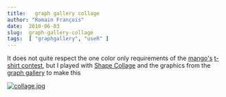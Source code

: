 ```yaml
---
title:   graph gallery collage
author: "Romain François"
date:  2010-06-03
slug:  graph-gallery-collage
tags:  [ "graphgallery", "useR" ]
---
```

<div class="post-content"><p>It does not quite respect the one color only requirements of the <a href="http://www.mango-solutions.com/">mango's</a> <a href="http://article.gmane.org/gmane.comp.lang.r.general/190785">t-shirt contest</a>, but I played with <a href="http://www.shapecollage.com/">Shape Collage</a> and the graphics from the <a href="http://addictedtor.free.fr/graphiques/">graph gallery</a> to make this

<a href="/public/posts/collage/collage.jpg"><img src="/public/posts/collage/collage_m.jpg" alt="collage.jpg" style="margin: 0 auto; display: block;" title="collage.jpg, juin 2010"></a></p></div>
